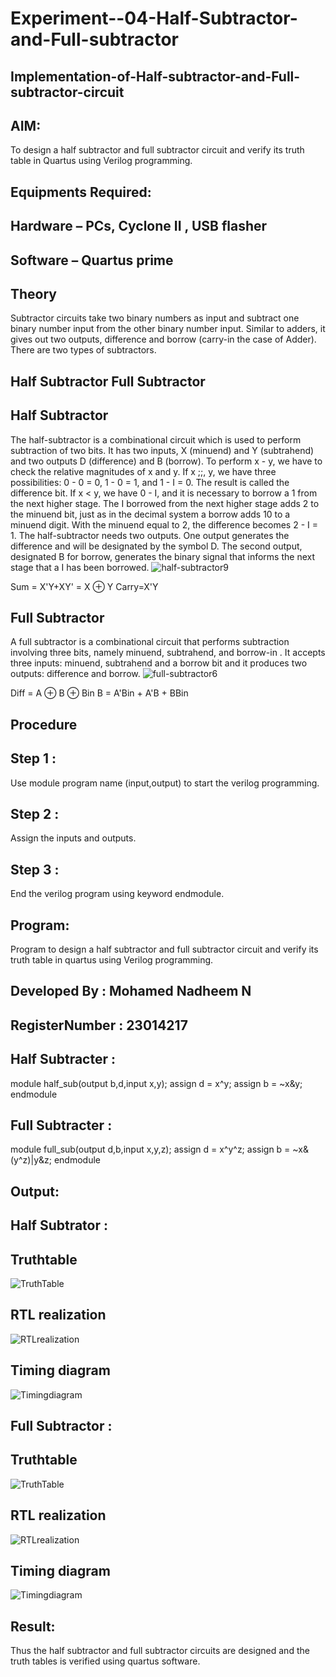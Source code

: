 # Experiment--04-Half-Subtractor-and-Full-subtractor
## Implementation-of-Half-subtractor-and-Full-subtractor-circuit
## AIM:
To design a half subtractor and full subtractor circuit and verify its truth table in Quartus using Verilog programming.

## Equipments Required:
## Hardware – PCs, Cyclone II , USB flasher
## Software – Quartus prime
## Theory
Subtractor circuits take two binary numbers as input and subtract one binary number input from the other binary number input. Similar to adders, it gives out two outputs, difference and borrow (carry-in the case of Adder). There are two types of subtractors.

## Half Subtractor Full Subtractor
## Half Subtractor
The half-subtractor is a combinational circuit which is used to perform subtraction of two bits. It has two inputs, X (minuend) and Y (subtrahend) and two outputs D (difference) and B (borrow). To perform x - y, we have to check the relative magnitudes of x and y. If x ;;, y, we have three possibilities: 0 - 0 = 0, 1 - 0 = 1, and 1 - I = 0. The result is called the difference bit. If x < y, we have 0 - I, and it is necessary to borrow a 1 from the next higher stage. The I borrowed from the next higher stage adds 2 to the minuend bit, just as in the decimal system a borrow adds 10 to a minuend digit. With the minuend equal to 2, the difference becomes 2 - I = 1. The half-subtractor needs two outputs. One output generates the difference and will be designated by the symbol D. The second output, designated B for borrow, generates the binary signal that informs the next stage that a I has been borrowed.
![half-subtractor9](https://user-images.githubusercontent.com/36288975/166112538-58c3bc7c-ee5d-4e6a-ac8d-8e8328efe27a.png)


Sum = X'Y+XY' = X ⊕ Y
Carry=X'Y

## Full Subtractor
A full subtractor is a combinational circuit that performs subtraction involving three bits, namely minuend, subtrahend, and borrow-in . It accepts three inputs: minuend, subtrahend and a borrow bit and it produces two outputs: difference and borrow. 
![full-subtractor6](https://user-images.githubusercontent.com/36288975/166112541-24c68359-3de8-4674-ae22-8272ffc385ed.png)


Diff = A ⊕ B ⊕ Bin B = A'Bin + A'B + BBin

## Procedure
## Step 1 :
Use module program name (input,output) to start the verilog programming.

## Step 2 :
Assign the inputs and outputs.

## Step 3 :
End the verilog program using keyword endmodule.

## Program:

Program to design a half subtractor and full subtractor circuit and verify its truth table in quartus using Verilog programming.

## Developed By : Mohamed Nadheem N
## RegisterNumber : 23014217

## Half Subtracter :
module half_sub(output b,d,input x,y);
assign d = x^y;
assign b = ~x&y;
endmodule

## Full Subtracter :
module full_sub(output d,b,input x,y,z);
assign d = x^y^z;
assign b = ~x&(y^z)|y&z;
endmodule

## Output:

## Half Subtrator :

## Truthtable
![TruthTable](/TruthTable.png)

##  RTL realization
![RTLrealization](/RTLRepresentation.png)

## Timing diagram 
![Timingdiagram](/TimingDiagram.png)

## Full Subtractor :

## Truthtable
![TruthTable](/TTABLE.png)

##  RTL realization
![RTLrealization](/RTL%20VIEW.png)

## Timing diagram 
![Timingdiagram](/TDIAGRAM.png)

## Result:
Thus the half subtractor and full subtractor circuits are designed and the truth tables is verified using quartus software.

